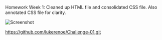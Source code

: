 Homework Week 1:
Cleaned up HTML file and consolidated CSS file. Also annotated CSS file for clarity.

![Screenshot](https://courses.bootcampspot.com/courses/2107/files/1563317)

https://github.com/lukerenoe/Challenge-01.git